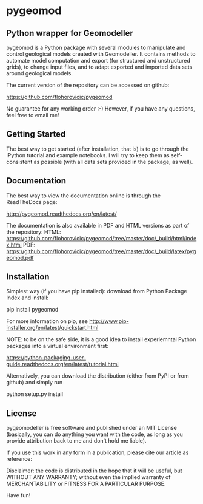 pygeomod
=============

Python wrapper for Geomodeller
------------------------------

pygeomod is a Python package with several modules to manipulate and control geological models created with Geomodeller. It contains methods to automate model computation and export (for structured and unstructured grids), to change input files, and to adapt exported and imported data sets around geological models.

The current version of the repository can be accessed on github:

https://github.com/flohorovicic/pygeomod

No guarantee for any working order :-) However, if you have any questions, feel free to email me!

Getting Started
---------------

The best way to get started (after installation, that is) is to go through the IPython tutorial and example notebooks. I will try to keep them as self-consistent as possible (with all data sets provided in the package, as well).

Documentation
-------------

The best way to view the documentation online is through the ReadTheDocs page:

http://pygeomod.readthedocs.org/en/latest/

The documentation is also available in PDF and HTML versions as part of the repository:
HTML: https://github.com/flohorovicic/pygeomod/tree/master/doc/_build/html/index.html
PDF: https://github.com/flohorovicic/pygeomod/tree/master/doc/_build/latex/pygeomod.pdf

Installation 
------------

Simplest way (if you have pip installed): download from Python Package Index and install:

pip install pygeomod

For more information on pip, see http://www.pip-installer.org/en/latest/quickstart.html

NOTE: to be on the safe side, it is a good idea to install experiemntal Python packages into a virtual environment first:

https://python-packaging-user-guide.readthedocs.org/en/latest/tutorial.html

Alternatively, you can download the distribution (either from PyPI or from github) and simply run

python setup.py install


License
-------

pygeomodeller is free software and published under an MIT License (basically, you can do anything you want with the code, as long as you provide attribution back to me and don't hold me liable).

If you use this work in any form in a publication, please cite our article as reference:

Disclaimer: the code is distributed in the hope that it will be useful, but WITHOUT ANY WARRANTY; without even the implied warranty of MERCHANTABILITY or FITNESS FOR A PARTICULAR PURPOSE.

Have fun!



